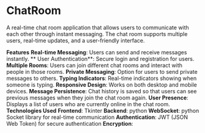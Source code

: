# ChatRoom
A real-time chat room application that allows users to communicate with each other through instant messaging. The chat room supports multiple users, real-time updates, and a user-friendly interface.

**Features**
  **Real-time Messaging**: Users can send and receive messages instantly.
 ** User Authentication**: Secure login and registration for users.
  **Multiple Rooms**: Users can join different chat rooms and interact with people in those rooms.
  **Private Messaging**: Option for users to send private messages to others.
  **Typing Indicators**: Real-time indicators showing when someone is typing.
  **Responsive Design**: Works on both desktop and mobile devices.
  **Message Persistence**: Chat history is saved so that users can see previous messages when they join the chat room again.
  **User Presence**: Displays a list of users who are currently online in the chat room.
**Technologies Used**
  **Frontend**:  Tkinter
  **Backend**: python
  **WebSocket**: python Socket library for real-time communication
  **Authentication**: JWT (JSON Web Token) for secure authentication
  **Encryption**: 
